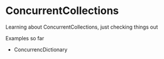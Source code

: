 # ConcurrentCollections
Learning about ConcurrentCollections, just checking things out

Examples so far

 - ConcurrencDictionary
 